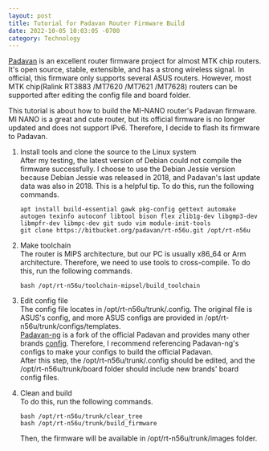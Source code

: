 ```yaml
---
layout: post
title: Tutorial for Padavan Router Firmware Build
date: 2022-10-05 10:03:05 -0700
category: Technology
---
```


[Padavan](https://bitbucket.org/padavan/rt-n56u/src/master/) is an excellent router firmware project for almost MTK chip routers. It's open source, stable, extensible, and has a strong wireless signal. In official, this firmware only supports several ASUS routers. However, most MTK chip(Ralink RT3883 /MT7620 /MT7621 /MT7628) routers can be supported after editing the config file and board folder.

This tutorial is about how to build the MI-NANO router's Padavan firmware. MI NANO is a great and cute router, but its official firmware is no longer updated and does not support IPv6. Therefore, I decide to flash its firmware to Padavan.

1. Install tools and clone the source to the Linux system  
   After my testing, the latest version of Debian could not compile the firmware successfully. I choose to use the Debian Jessie version because Debian Jessie was released in 2018, and Padavan's last update data was also in 2018. This is a helpful tip. To do this, run the following commands.

   ```shell
   apt install build-essential gawk pkg-config gettext automake autogen texinfo autoconf libtool bison flex zlib1g-dev libgmp3-dev libmpfr-dev libmpc-dev git sudo vim module-init-tools
   git clone https://bitbucket.org/padavan/rt-n56u.git /opt/rt-n56u
   ```

2. Make toolchain  
   The router is MIPS architecture, but our PC is usually x86_64 or Arm architecture. Therefore, we need to use tools to cross-compile. To do this, run the following commands.

   ```shell
   bash /opt/rt-n56u/toolchain-mipsel/build_toolchain
   ```

3. Edit config file  
   The config file locates in /opt/rt-n56u/trunk/.config. The original file is ASUS's config, and more ASUS configs are provided in /opt/rt-n56u/trunk/configs/templates.  
   [Padavan-ng](https://gitlab.com/padavan-ng/padavan-ng) is a fork of the official Padavan and provides many other brands [config](https://gitlab.com/padavan-ng/padavan-ng/-/tree/master/trunk/configs/templates). Therefore, I recommend referencing Padavan-ng's configs to make your configs to build the official Padavan.  
   After this step, the /opt/rt-n56u/trunk/.config should be edited, and the /opt/rt-n56u/trunk/board folder should include new brands' board config files.

4. Clean and build  
   To do this, run the following commands.

   ```shell
   bash /opt/rt-n56u/trunk/clear_tree
   bash /opt/rt-n56u/trunk/build_firmware
   ```

   Then, the firmware will be available in /opt/rt-n56u/trunk/images folder.
